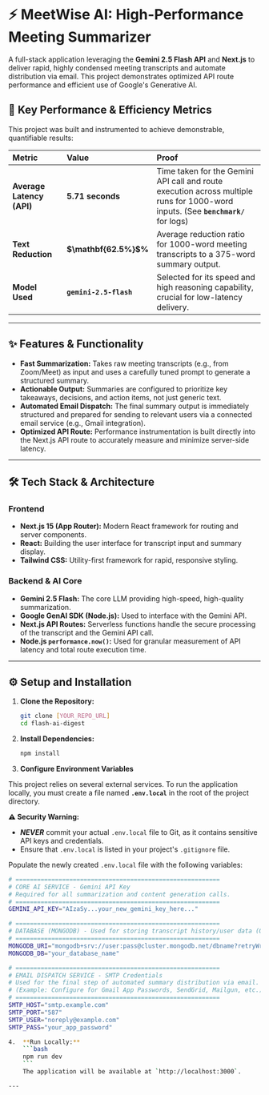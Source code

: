 # ⚡ MeetWise AI: High-Performance Meeting Summarizer

A full-stack application leveraging the **Gemini 2.5 Flash API** and **Next.js** to deliver rapid, highly condensed meeting transcripts and automate distribution via email. This project demonstrates optimized API route performance and efficient use of Google's Generative AI.

## 🚀 Key Performance & Efficiency Metrics

This project was built and instrumented to achieve demonstrable, quantifiable results:

| Metric | Value | Proof |
| :--- | :--- | :--- |
| **Average Latency (API)** | **$\mathbf{5.71\text{ seconds}}$** | Time taken for the Gemini API call and route execution across multiple runs for 1000-word inputs. (See **`benchmark/`** for logs) |
| **Text Reduction** | **$\mathbf{62.5%}$%** | Average reduction ratio for $1000\text{-word}$ meeting transcripts to a $375\text{-word}$ summary output. |
| **Model Used** | **`gemini-2.5-flash`** | Selected for its speed and high reasoning capability, crucial for low-latency delivery. |

---

## ✨ Features & Functionality

* **Fast Summarization:** Takes raw meeting transcripts (e.g., from Zoom/Meet) as input and uses a carefully tuned prompt to generate a structured summary.
* **Actionable Output:** Summaries are configured to prioritize key takeaways, decisions, and action items, not just generic text.
* **Automated Email Dispatch:** The final summary output is immediately structured and prepared for sending to relevant users via a connected email service (e.g., Gmail integration).
* **Optimized API Route:** Performance instrumentation is built directly into the Next.js API route to accurately measure and minimize server-side latency.

---

## 🛠️ Tech Stack & Architecture

### Frontend
* **Next.js 15 (App Router):** Modern React framework for routing and server components.
* **React:** Building the user interface for transcript input and summary display.
* **Tailwind CSS:** Utility-first framework for rapid, responsive styling.

### Backend & AI Core
* **Gemini 2.5 Flash:** The core LLM providing high-speed, high-quality summarization.
* **Google GenAI SDK (Node.js):** Used to interface with the Gemini API.
* **Next.js API Routes:** Serverless functions handle the secure processing of the transcript and the Gemini API call.
* **Node.js `performance.now()`:** Used for granular measurement of API latency and total route execution time.

---

## ⚙️ Setup and Installation

1.  **Clone the Repository:**
    ```bash
    git clone [YOUR_REPO_URL]
    cd flash-ai-digest
    ```
2.  **Install Dependencies:**
    ```bash
    npm install
    ```
3.  **Configure Environment Variables**

This project relies on several external services. To run the application locally, you must create a file named **`.env.local`** in the root of the project directory.

**⚠️ Security Warning:**
* ***NEVER*** commit your actual `.env.local` file to Git, as it contains sensitive API keys and credentials.
* Ensure that `.env.local` is listed in your project's `.gitignore` file.

Populate the newly created `.env.local` file with the following variables:
```bash
# =========================================================
# CORE AI SERVICE - Gemini API Key
# Required for all summarization and content generation calls.
# =========================================================
GEMINI_API_KEY="AIzaSy...your_new_gemini_key_here..."

# =========================================================
# DATABASE (MONGODB) - Used for storing transcript history/user data (Optional)
# =========================================================
MONGODB_URI="mongodb+srv://user:pass@cluster.mongodb.net/dbname?retryWrites=true&w=majority"
MONGODB_DB="your_database_name"

# =========================================================
# EMAIL DISPATCH SERVICE - SMTP Credentials
# Used for the final step of automated summary distribution via email.
# (Example: Configure for Gmail App Passwords, SendGrid, Mailgun, etc.)
# =========================================================
SMTP_HOST="smtp.example.com"
SMTP_PORT="587"
SMTP_USER="noreply@example.com"
SMTP_PASS="your_app_password"

4.  **Run Locally:**
    ```bash
    npm run dev
    ```
    The application will be available at `http://localhost:3000`.

---
